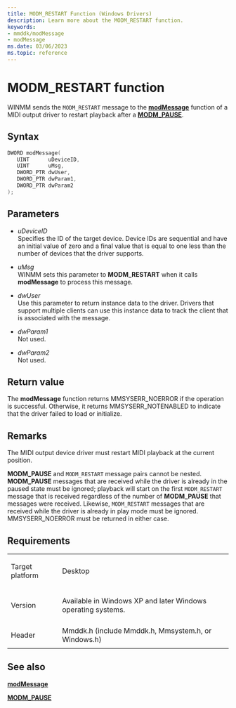 ```yaml
---
title: MODM_RESTART Function (Windows Drivers)
description: Learn more about the MODM_RESTART function.
keywords:
- mmddk/modMessage
- modMessage
ms.date: 03/06/2023
ms.topic: reference
---
```


# MODM\_RESTART function

WINMM sends the `MODM_RESTART` message to the [**modMessage**](mod-message.md) function of a MIDI output driver to restart playback after a [**MODM\_PAUSE**](modm-pause.md).

## Syntax

``` c++
DWORD modMessage(
   UINT      uDeviceID,
   UINT      uMsg,
   DWORD_PTR dwUser,
   DWORD_PTR dwParam1,
   DWORD_PTR dwParam2
);
```

## Parameters

- *uDeviceID*  
  Specifies the ID of the target device. Device IDs are sequential and have an initial value of zero and a final value that is equal to one less than the number of devices that the driver supports.

- *uMsg*  
  WINMM sets this parameter to **MODM\_RESTART** when it calls **modMessage** to process this message.

- *dwUser*  
  Use this parameter to return instance data to the driver. Drivers that support multiple clients can use this instance data to track the client that is associated with the message.

- *dwParam1*  
  Not used.

- *dwParam2*  
  Not used.

## Return value

The **modMessage** function returns MMSYSERR\_NOERROR if the operation is successful. Otherwise, it returns MMSYSERR\_NOTENABLED to indicate that the driver failed to load or initialize.

## Remarks

The MIDI output device driver must restart MIDI playback at the current position.

**MODM\_PAUSE** and `MODM_RESTART` message pairs cannot be nested. **MODM\_PAUSE** messages that are received while the driver is already in the paused state must be ignored; playback will start on the first `MODM_RESTART` message that is received regardless of the number of **MODM\_PAUSE** that messages were received. Likewise, `MODM_RESTART` messages that are received while the driver is already in play mode must be ignored. MMSYSERR\_NOERROR must be returned in either case.

## Requirements

<table>
<tbody>
<tr class="odd">
<td><p>Target platform</p></td>
<td>Desktop</td>
</tr>
<tr class="even">
<td><p>Version</p></td>
<td><p>Available in Windows XP and later Windows operating systems.</p></td>
</tr>
<tr class="odd">
<td><p>Header</p></td>
<td>Mmddk.h (include Mmddk.h, Mmsystem.h, or Windows.h)</td>
</tr>
</tbody>
</table>

## See also

[**modMessage**](mod-message.md)

[**MODM\_PAUSE**](modm-pause.md)
